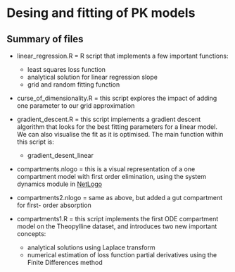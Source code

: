 # Desing and fitting of PK models

## Summary of files

* linear_regression.R = R script that implements a few important functions: 
    - least squares loss function
    - analytical solution for linear regression slope
    - grid and random fitting function

* curse_of_dimensionality.R = this script explores the impact of adding one 
parameter to our grid approximation

* gradient_descent.R = this script implements a gradient descent algorithm that 
looks for the best fitting parameters for a linear model. We can also visualise
the fit as it is optimised. The main function within this script is: 
    - gradient_desent_linear
    
* compartments.nlogo = this is a visual representation of a one compartment 
model with first order elimination, using the system dynamics module in  [NetLogo](https://ccl.northwestern.edu/netlogo/)

* compartments2.nlogo = same as above, but added a gut compartment for first-
order absorption

* compartments1.R = this script implements the first ODE compartment model on the 
Theopylline dataset, and introduces two new important concepts: 
    - analytical solutions using Laplace transform
    - numerical estimation of loss function partial derivatives using the 
    Finite Differences method
    
